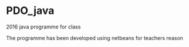 # PDO_java
2016 java programme for class

The programme has been developed using netbeans for teachers reason
